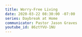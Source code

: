 ```yaml
---
title: Worry-Free Living
date: 2020-03-22 08:30:00 -07:00
series: Daybreak at Home
communicator: Pastor Jason Graves
youtube_id: 86ztYVU-1NU
---
```


